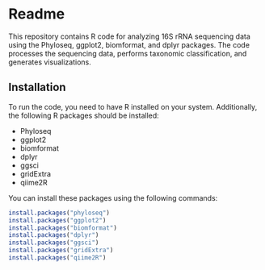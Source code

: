 # Readme

This repository contains R code for analyzing 16S rRNA sequencing data using the Phyloseq, ggplot2, biomformat, and dplyr packages. The code processes the sequencing data, performs taxonomic classification, and generates visualizations.

## Installation

To run the code, you need to have R installed on your system. Additionally, the following R packages should be installed:

- Phyloseq
- ggplot2
- biomformat
- dplyr
- ggsci
- gridExtra
- qiime2R

You can install these packages using the following commands:

```R
install.packages("phyloseq")
install.packages("ggplot2")
install.packages("biomformat")
install.packages("dplyr")
install.packages("ggsci")
install.packages("gridExtra")
install.packages("qiime2R")
